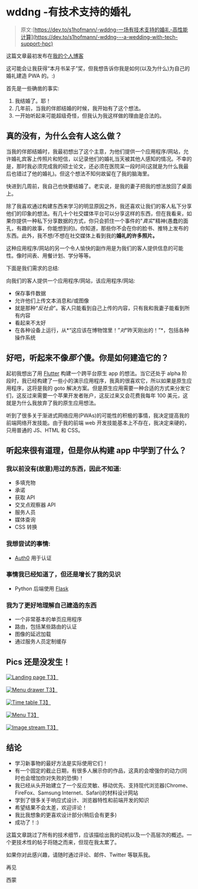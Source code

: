 # wddng -有技术支持的婚礼

> 原文:[https://dev.to/s1hofmann/-wddng-一场有技术支持的婚礼-高性能计算](https://dev.to/s1hofmann/-wddng---a-wedding-with-tech-support-hpc)

这篇文章最初发布在[我的个人博客](https://blog.simon-hofmann.org/fullstack/pwa/js/python/flask/2018/04/21/wddng.html)

这可能会让我获得“本月书呆子”奖，但我想告诉你我是如何(以及为什么)为自己的婚礼建造 PWA 的。:)

首先是一些确凿的事实:

1.  我结婚了。耶！
2.  几年前，当我的伴郎结婚的时候，我开始有了这个想法。
3.  一开始听起来可能超级奇怪，但我认为我这样做的理由是合法的。

## 真的没有，为什么会有人这么做？

当我的伴郎结婚时，我最初想出了这个主意，为他们提供一个应用程序/网站，允许婚礼宾客上传照片和短信，以记录他们的婚礼当天被其他人感知的情况。不幸的是，那时我必须完成我的硕士论文，还必须在医院呆一段时间(这就是为什么我最后也错过了他的婚礼)。但这个想法不知何故留在了我的脑海里。

快进到几周前，我自己也快要结婚了。老实说，是我的妻子把我的想法放回了桌面上。

除了我喜欢通过构建东西来学习的明显原因之外，我还喜欢让我们的客人私下分享他们的印象的想法。有几十个社交媒体平台可以分享这样的东西，但在我看来，如果你提供一种私下分享数据的方式，你只会抓住一个事件的"*真实*"精神(愚蠢的面孔，有趣的故事，你能想到的)。你知道，那些你不会在你的脸书、推特上发布的东西。此外，我不想/不想在社交媒体上看到我的**婚礼的许多照片。**

这种应用程序/网站的另一个令人愉快的副作用是为我们的客人提供信息的可能性。像时间表、用餐计划、学分等等。

下面是我们需求的总结:

向我们的客人提供一个应用程序/网站，该应用程序/网站:

*   保存事件数据
*   允许他们上传文本消息和/或图像
*   就是那种“*反社会*”。客人只能看到自己上传的内容，只有我和我妻子能看到所有内容
*   看起来不太好
*   在各种设备上运行，从*“这应该在博物馆里！”*对*“昨天刚出的！”*，包括各种操作系统

## 好吧，听起来不像*那个*傻。你是如何建造它的？

起初我想出了用 [Flutter](https://flutter.io/) 构建一个跨平台原生 app 的想法。当它还处于 alpha 阶段时，我已经构建了一些小的演示应用程序，我真的很喜欢它，所以如果是原生应用程序，这将是我的 goto 解决方案。但是原生应用需要一种合适的方式来分发它们，这反过来需要一个苹果开发者账户，这反过来又会花费我每年 100 美元，这就是为什么我放弃了我的原生应用想法。

听到了很多关于渐进式网络应用(PWAs)的可能性的积极的事情，我决定提高我的前端网络开发技能。由于我的前端 web 开发技能基本上不存在，我决定来硬的，只用普通的 JS、HTML 和 CSS。

## 听起来很有道理，但是你从构建 app 中学到了什么？

### 我以前没有(故意)用过的东西，因此不知道:

*   多填充物
*   承诺
*   获取 API
*   交叉点观察器 API
*   服务人员
*   媒体查询
*   CSS 转换

### 我想尝试的事情:

*   [Auth0](https://auth0.com/) 用于认证

### 事情我已经知道了，但还是增长了我的见识

*   Python 后端使用 [Flask](http://flask.pocoo.org/)

### 我为了更好地理解自己建造的东西

*   一个非常基本的单页应用程序
*   路由，包括某些路由的认证
*   图像的延迟加载
*   通过服务人员定制缓存

## Pics 还是没发生！

[![Landing page](../Images/dc24adb19a23085f0f81655a28e06fcc.png "Landing page")
T3】](https://simon-hofmann.org/img/landing.png)

[![Menu drawer](../Images/c057962480c67e54cf894ad8caaf1d0c.png "Menu drawer")
T3】](https://simon-hofmann.org/img/drawer.png)

[![Time table](../Images/f4c2a2216f3031ac20e71b7cb05401b1.png "Time table")
T3】](https://simon-hofmann.org/img/timetable.png)

[![Menu](../Images/f2ad6e190c7b76cb275375bf2ea57aa5.png "Menu")
T3】](https://simon-hofmann.org/img/menu.png)

[![Image stream](../Images/768d81dcf954902f667ce3843135327d.png "Image stream")
T3】](https://simon-hofmann.org/img/image_stream.png)

## 结论

*   学习新事物的最好方法是实际使用它们！
*   有一个固定的截止日期，有很多人展示你的作品，这真的会增强你的动力(同时也会增加你对失败的恐惧)！
*   我已经从头开始建立了一个反应灵敏、移动优先、支持现代浏览器(Chrome、FireFox、Samsung Internet、Safari)的材料设计网站
*   学到了很多关于响应式设计、浏览器特性和前端开发的知识
*   希望结果不会太差，欢迎评论！
*   我比我想象的更喜欢设计部分(稍后会有更多)
*   成功了！:)

这篇文章跳过了所有的技术细节，应该描绘出我的动机以及一个高层次的概述。一个更技术性的帖子将随之而来，但现在我太累了。

如果你对此感兴趣，请随时通过评论、邮件、Twitter 等联系我。

再见

西蒙